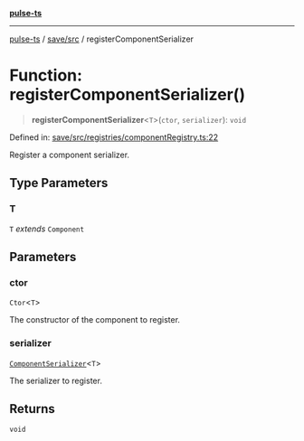 [**pulse-ts**](../../../README.md)

***

[pulse-ts](../../../README.md) / [save/src](../README.md) / registerComponentSerializer

# Function: registerComponentSerializer()

> **registerComponentSerializer**\<`T`\>(`ctor`, `serializer`): `void`

Defined in: [save/src/registries/componentRegistry.ts:22](https://github.com/jlehett/pulse-ts/blob/95f7e0ab0aafbcd2aad691251c554317b3dfe19c/packages/save/src/registries/componentRegistry.ts#L22)

Register a component serializer.

## Type Parameters

### T

`T` *extends* `Component`

## Parameters

### ctor

`Ctor`\<`T`\>

The constructor of the component to register.

### serializer

[`ComponentSerializer`](../type-aliases/ComponentSerializer.md)\<`T`\>

The serializer to register.

## Returns

`void`
